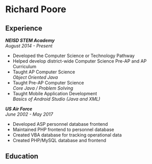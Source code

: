 # Richard Poore

## Experience
 **_NEISD STEM Academy_**  
 *August 2014 - Present*
 + Developed the Computer Science or Technology Pathway
 + Helped develop district-wide Computer Science Pre-AP and AP Curriculum
 + Taught AP Computer Science  
 *Object Oriented Java*
 + Taught Pre-AP Computer Science  
 *Core Java / Problem Solving*
 + Taught Mobile Application Development  
 *Basics of Android Studio (Java and XML)*

 **_US Air Force_**  
 *June 2002 - May 2017*
 + Developed ASP personnel database frontend 
 + Maintained PHP frontend to personnel database
 + Created VBA database for tracking operational data
 + Created PHP/MySQL database and frontend
 
## Education
